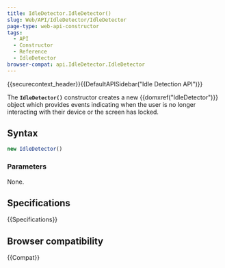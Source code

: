 ```yaml
---
title: IdleDetector.IdleDetector()
slug: Web/API/IdleDetector/IdleDetector
page-type: web-api-constructor
tags:
  - API
  - Constructor
  - Reference
  - IdleDetector
browser-compat: api.IdleDetector.IdleDetector
---
```

{{securecontext_header}}{{DefaultAPISidebar("Idle Detection API")}}

The **`IdleDetector()`** constructor creates a new {{domxref("IdleDetector")}}
object which provides events indicating when the user is no longer interacting
with their device or the screen has locked.

## Syntax

```js
new IdleDetector()
```

### Parameters

None.

## Specifications

{{Specifications}}

## Browser compatibility

{{Compat}}
